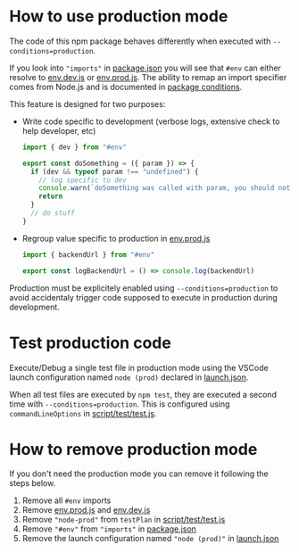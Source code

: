 # How to use production mode

The code of this npm package behaves differently when executed with `--conditions=production`.

If you look into `"imports"` in [package.json](../../package.json#L28) you will see that `#env` can either resolve to [env.dev.js](../../env.dev.js) or [env.prod.js](../../env.prod.js). The ability to remap an import specifier comes from Node.js and is documented in [package conditions](https://nodejs.org/docs/latest-v15.x/api/packages.html#packages_resolving_user_conditions).

This feature is designed for two purposes:

- Write code specific to development (verbose logs, extensive check to help developer, etc)

  ```js
  import { dev } from "#env"

  export const doSomething = ({ param }) => {
    if (dev && typeof param !== "undefined") {
      // log specific to dev
      console.warn(`doSomething was called with param, you should not do this because blah blah...`)
      return
    }
    // do stuff
  }
  ```

- Regroup value specific to production in [env.prod.js](../../env.prod.js)

  ```js
  import { backendUrl } from "#env"

  export const logBackendUrl = () => console.log(backendUrl)
  ```

Production must be explicitely enabled using `--conditions=production` to avoid accidentaly trigger code supposed to execute in production during development.

# Test production code

Execute/Debug a single test file in production mode using the VSCode launch configuration named `node (prod)` declared in [launch.json](../../launch.json#L26).

When all test files are executed by `npm test`, they are executed a second time with `--conditions=production`. This is configured using `commandLineOptions` in [script/test/test.js](../../script/test/test.js#L16).

# How to remove production mode

If you don't need the production mode you can remove it following the steps below.

1. Remove all `#env` imports
2. Remove [env.prod.js](../../env.prod.js) and [env.dev.js](../../env.dev.js)
3. Remove `"node-prod"` from `testPlan` in [script/test/test.js](../../script/test/test.js#L11)
4. Remove `"#env"` from `"imports"` in [package.json](../../package.json#L29)
5. Remove the launch configuration named `"node (prod)"` in [launch.json](../../.vscode/launch.json#L26)

